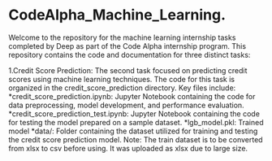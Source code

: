 # CodeAlpha_Machine_Learning.
Welcome to the repository for the machine learning internship tasks completed by Deep as part of the Code Alpha internship program.
This repository contains the code and documentation for three distinct tasks:

1.Credit Score Prediction: The second task focused on predicting credit scores using machine learning techniques.
The code for this task is organized in the credit_score_prediction directory.
Key files include:
*credit_score_prediction.ipynb: Jupyter Notebook containing the code for data preprocessing, model development, and performance evaluation.
*credit_score_prediction_test.ipynb: Jupyter Notebook containing the code for testing the model prepared on a sample dataset.
*lgb_model.pkl: Trained model
*data/: Folder containing the dataset utilized for training and testing the credit score prediction model.
Note: The train dataset is to be converted from xlsx to csv before using. It was uploaded as xlsx due to large size.
